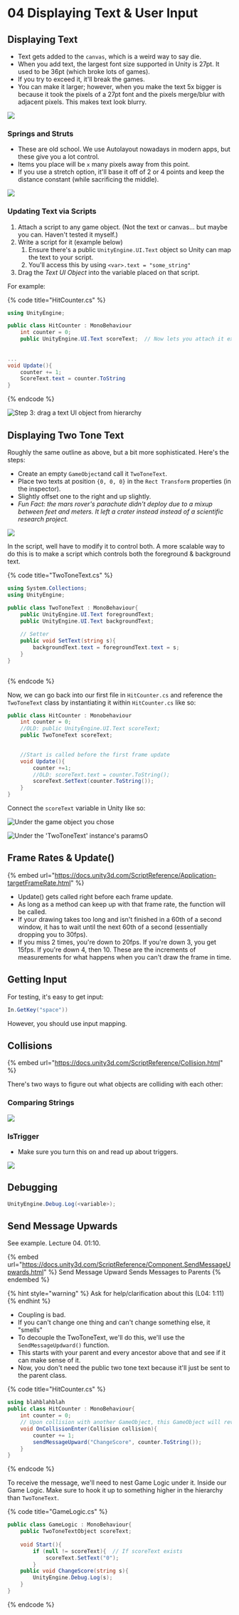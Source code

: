 # 04 Displaying Text & User Input

## Displaying Text

* Text gets added to the `canvas`, which is a weird way to say die.&#x20;
* When you add text, the largest font size supported in Unity is 27pt. It used to be 36pt (which broke lots of games).&#x20;
* If you try to exceed it, it'll break the games.
* You can make it larger; however, when you make the text 5x bigger is because it took the pixels of a 27pt font and the pixels merge/blur with adjacent pixels. This makes text look blurry.

![](<../../../../.gitbook/assets/image (644).png>)

### Springs and Struts

* These are old school. We use Autolayout nowadays in modern apps, but these give you a lot control.
* Items you place will be `x` many pixels away from this point.&#x20;
* If you use a stretch option, it'll base it off of 2 or 4 points and keep the distance constant (while sacrificing the middle).&#x20;

![](<../../../../.gitbook/assets/image (646).png>)

### Updating Text via Scripts

1. Attach a script to any game object. (Not the text or canvas... but maybe you can. Haven't tested it myself.)
2. Write a script for it (example below)
   1. Ensure there's a public `UnityEngine.UI.Text` object so Unity can map the text to your script.
   2. You'll access this by using `<var>.text = "some_string"`
3. Drag the _Text UI Object_ into the variable placed on that script.

For example:

{% code title="HitCounter.cs" %}
```csharp
using UnityEngine;

public class HitCounter : MonoBehaviour
    int counter = 0;
    public UnityEngine.UI.Text scoreText;  // Now lets you attach it externally.
    
    
...
void Update(){
    counter += 1;
    ScoreText.text = counter.ToString
}
```
{% endcode %}

![Step 3: drag a text UI object from hierarchy](<../../../../.gitbook/assets/image (640).png>)

## Displaying Two Tone Text

Roughly the same outline as above, but a bit more sophisticated. Here's the steps:

* Create an empty  `GameObject`and call it `TwoToneText`.
* Place two texts at position `{0, 0, 0}` in the `Rect Transform` properties (in the inspector).
* Slightly offset one to the right and up slightly.
* _Fun Fact: the mars rover's parachute didn't deploy due to a mixup between feet and meters. It left a crater instead instead of a scientific research project._

![](<../../../../.gitbook/assets/image (645).png>)

In the script, well have to modify it to control both. A more scalable way to do this is to make a script which controls both the foreground & background text.

{% code title="TwoToneText.cs" %}
```csharp
using System.Collections;
using UnityEngine;

public class TwoToneText : MonoBehaviour{
    public UnityEngine.UI.Text foregroundText;
    public UnityEngine.UI.Text backgroundText;
    
    // Setter
    public void SetText(string s){
        backgroundText.text = foregroundText.text = s;
    }
}
      
```
{% endcode %}

Now, we can go back into our first file in `HitCounter.cs` and reference the `TwoToneText` class by instantiating it within `HitCounter.cs` like so:

```csharp
public class HitCounter : Monobehaviour
    int counter = 0;
    //OLD: public UnityEngine.UI.Text scoreText;
    public TwoToneText scoreText;

    
    //Start is called before the first frame update
    void Update(){
        counter +=1;
        //OLD: scoreText.text = counter.ToString();
        scoreText.SetText(counter.ToString());
    }
}
```

Connect the `scoreText` variable in Unity like so:

&#x20;&#x20;

![Under the game object you chose](<../../../../.gitbook/assets/image (642).png>)

![Under the 'TwoToneText' instance's paramsO](<../../../../.gitbook/assets/image (643).png>)

## Frame Rates & Update()

{% embed url="https://docs.unity3d.com/ScriptReference/Application-targetFrameRate.html" %}

* Update() gets called right before each frame update.
* As long as a method can keep up with that frame rate, the function will be called.
* If your drawing takes too long and isn't finished in a 60th of a second window, it has to wait until the next 60th of a second (essentially dropping you to 30fps).
* If you miss 2 times, you're down to 20fps. If you're down 3, you get 15fps. If you're down 4, then 10. These are the increments of measurements for what happens when you can't draw the frame in time.



## Getting Input

For testing, it's easy to get input:&#x20;

```csharp
In.GetKey("space"))
```

However, you should use input mapping.&#x20;

## Collisions

{% embed url="https://docs.unity3d.com/ScriptReference/Collision.html" %}

There's two ways to figure out what objects are colliding with each other:

### Comparing Strings

![](<../../../../.gitbook/assets/image (638).png>)

### IsTrigger

* Make sure you turn this on and read up about triggers.

![](<../../../../.gitbook/assets/image (641) (1) (1).png>)

## Debugging

```csharp
UnityEngine.Debug.Log(<variable>);
```

## Send Message Upwards

See example. Lecture 04. 01:10.

{% embed url="https://docs.unity3d.com/ScriptReference/Component.SendMessageUpwards.html" %}
Send Message Upward Sends Messages to Parents
{% endembed %}



{% hint style="warning" %}
Ask for help/clarification about this (L04: 1:11)
{% endhint %}

* Coupling is bad.
* If you can't change one thing and can't change something else, it "smells"
* To decouple the TwoToneText, we'll do this, we'll use the `SendMessageUpdward()` function.
* This starts with your parent and every ancestor above that and see if it can make sense of it.
* Now, you don't need the public two tone text because it'll just be sent to the parent class.

{% code title="HitCounter.cs" %}
```csharp
using blahblahblah
public class HitCounter : MonoBehaviour{
    int counter = 0;
    // Upon collision with another GameObject, this GameObject will reverse direction
    void OnCollisionEnter(Collision collision){
        counter += 1;
        sendMessageUpward("ChangeScore", counter.ToString());
    }
}
```
{% endcode %}

To receive the message, we'll need to nest Game Logic under it. Inside our Game Logic. Make sure to hook it up to something higher in the hierarchy than `TwoToneText`.&#x20;

{% code title="GameLogic.cs" %}
```csharp
public class GameLogic : MonoBehaviour{
    public TwoToneTextObject scoreText;
    
    void Start(){
        if (null != scoreText){  // If scoreText exists
            scoreText.SetText("0");
        }
    public void ChangeScore(string s){
        UnityEngine.Debug.Log(s);
    }
}
```
{% endcode %}





